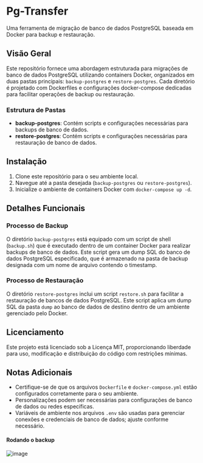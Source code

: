 
# Pg-Transfer

Uma ferramenta de migração de banco de dados PostgreSQL baseada em Docker para backup e restauração.

## Visão Geral

Este repositório fornece uma abordagem estruturada para migrações de banco de dados PostgreSQL utilizando containers Docker, organizados em duas pastas principais: `backup-postgres` e `restore-postgres`. Cada diretório é projetado com Dockerfiles e configurações docker-compose dedicadas para facilitar operações de backup ou restauração.

### Estrutura de Pastas

- **backup-postgres**: Contém scripts e configurações necessárias para backups de banco de dados.
- **restore-postgres**: Contém scripts e configurações necessárias para restauração de banco de dados.

## Instalação

1. Clone este repositório para o seu ambiente local.
2. Navegue até a pasta desejada (`backup-postgres` ou `restore-postgres`).
3. Inicialize o ambiente de containers Docker com `docker-compose up -d`.

## Detalhes Funcionais

### Processo de Backup

O diretório `backup-postgres` está equipado com um script de shell (`backup.sh`) que é executado dentro de um container Docker para realizar backups de banco de dados. Este script gera um dump SQL do banco de dados PostgreSQL especificado, que é armazenado na pasta de backup designada com um nome de arquivo contendo o timestamp.

### Processo de Restauração

O diretório `restore-postgres` inclui um script `restore.sh` para facilitar a restauração de bancos de dados PostgreSQL. Este script aplica um dump SQL da pasta `dump` ao banco de dados de destino dentro de um ambiente gerenciado pelo Docker.

## Licenciamento

Este projeto está licenciado sob a Licença MIT, proporcionando liberdade para uso, modificação e distribuição do código com restrições mínimas.

## Notas Adicionais

- Certifique-se de que os arquivos `Dockerfile` e `docker-compose.yml` estão configurados corretamente para o seu ambiente.
- Personalizações podem ser necessárias para configurações de banco de dados ou redes específicas.
- Variáveis de ambiente nos arquivos `.env` são usadas para gerenciar conexões e credenciais de banco de dados; ajuste conforme necessário.


#### Rodando o backup

![image](https://github.com/user-attachments/assets/75247ba3-a968-410f-a435-8d58acbf0dcd)

